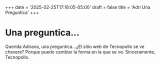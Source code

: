 +++
date = '2025-02-25T17:18:05-05:00'
draft = false
title = 'Adri Una Preguntica'
+++
# Una preguntica...
Querida Adriana, una preguntica...¿El sitio web de Tecnopollo se ve chevere? Porque puedo cambiar la forma en la que se ve.
Sinceramente, Tecnopollo.
